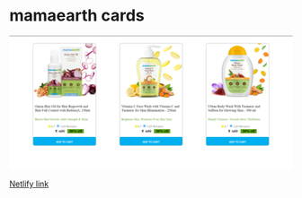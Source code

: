 # mamaearth cards

![mamacard](./mamaearth-cards.png)

[Netlify link](https://mamaearth-product-card.netlify.app/)